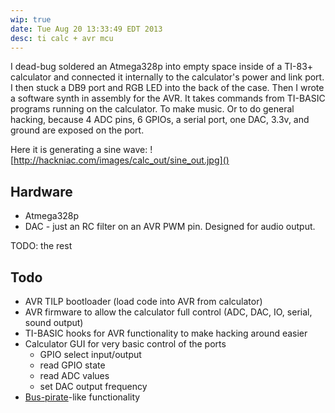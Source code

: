 ```yaml
---
wip: true
date: Tue Aug 20 13:33:49 EDT 2013
desc: ti calc + avr mcu
---
```

I dead-bug soldered an Atmega328p into empty space inside of a TI-83+ calculator and connected it internally to the calculator's power and link port. I then stuck a DB9 port and RGB LED into the back of the case. Then I wrote a software synth in assembly for the AVR. It takes commands from TI-BASIC programs running on the calculator. To make music. Or to do general hacking, because 4 ADC pins, 6 GPIOs, a serial port, one DAC, 3.3v, and ground are exposed on the port.

Here it is generating a sine wave:
![http://hackniac.com/images/calc_out/sine_out.jpg]()

Hardware
--------

* Atmega328p
* DAC - just an RC filter on an AVR PWM pin. Designed for audio output.

TODO: the rest

Todo
----

* AVR TILP bootloader (load code into AVR from calculator)
* AVR firmware to allow the calculator full control (ADC, DAC, IO, serial, sound output)
* TI-BASIC hooks for AVR functionality to make hacking around easier
* Calculator GUI for very basic control of the ports
	* GPIO select input/output
	* read GPIO state
	* read ADC values
	* set DAC output frequency
* [Bus-pirate](http://dangerousprototypes.com/docs/Bus_Pirate)-like functionality
